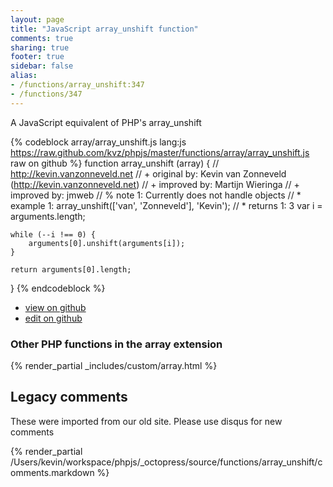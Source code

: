```yaml
---
layout: page
title: "JavaScript array_unshift function"
comments: true
sharing: true
footer: true
sidebar: false
alias:
- /functions/array_unshift:347
- /functions/347
---
```

<!-- Generated by Rakefile:build -->
A JavaScript equivalent of PHP's array_unshift

{% codeblock array/array_unshift.js lang:js https://raw.github.com/kvz/phpjs/master/functions/array/array_unshift.js raw on github %}
function array_unshift (array) {
    // http://kevin.vanzonneveld.net
    // +   original by: Kevin van Zonneveld (http://kevin.vanzonneveld.net)
    // +   improved by: Martijn Wieringa
    // +   improved by: jmweb
    // %        note 1: Currently does not handle objects
    // *     example 1: array_unshift(['van', 'Zonneveld'], 'Kevin');
    // *     returns 1: 3
    var i = arguments.length;

    while (--i !== 0) {
        arguments[0].unshift(arguments[i]);
    }

    return arguments[0].length;
}
{% endcodeblock %}

 - [view on github](https://github.com/kvz/phpjs/blob/master/functions/array/array_unshift.js)
 - [edit on github](https://github.com/kvz/phpjs/edit/master/functions/array/array_unshift.js)

### Other PHP functions in the array extension
{% render_partial _includes/custom/array.html %}
## Legacy comments
These were imported from our old site. Please use disqus for new comments
<div style="overflow-y: scroll; height: 500px;">
{% render_partial /Users/kevin/workspace/phpjs/_octopress/source/functions/array_unshift/comments.markdown %}
</div>
